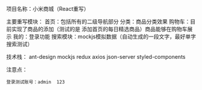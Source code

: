 项目名称：小米商城（React重写）

主要重写模块： 
    首页：包括所有的二级导航部分
    分类：商品分类效果
    购物车：目前实现了商品的添加（测试的是 添加首页的每日精选商品）商品能够在购物车展示
    我的：登录功能
    搜索模块：mockjs模拟数据（自动生成的一段文字，最好单字搜索测试）

技术栈：
    ant-design   mockjs  redux  axios  json-server  styled-components

注意点：

    登录测试账号：admin  123

